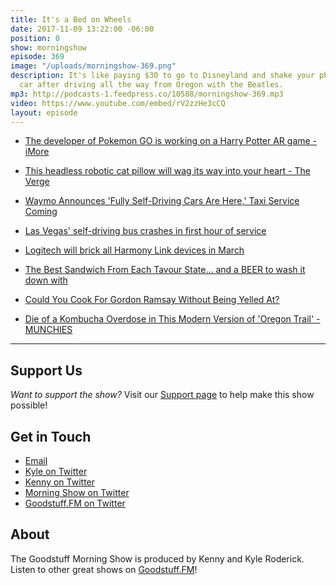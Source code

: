 ```yaml
---
title: It's a Bed on Wheels
date: 2017-11-09 13:22:00 -06:00
position: 0
show: morningshow
episode: 369
image: "/uploads/morningshow-369.png"
description: It's like paying $30 to go to Disneyland and shake your phone at a self-driving
  car after driving all the way from Oregon with the Beatles.
mp3: http://podcasts-1.feedpress.co/10588/morningshow-369.mp3
video: https://www.youtube.com/embed/rV2zzHe3cCQ
layout: episode
---
```


* [The developer of Pokemon GO is working on a Harry Potter AR game - iMore](https://www.imore.com/developer-pokemon-go-working-harry-potter-ar-game?utm_source=im_tw&utm_medium=tw_card&utm_content=44415&utm_campaign=social)

* [This headless robotic cat pillow will wag its way into your heart - The Verge](https://www.theverge.com/2017/10/5/16431118/qoobo-yukai-engineering-cat-tail-wagging-robot)

* [Waymo Announces 'Fully Self-Driving Cars Are Here,' Taxi Service Coming](https://gizmodo.com/waymo-announces-fully-self-driving-cars-are-here-taxi-1820221010?utm_campaign=socialflow_gizmodo_twitter&utm_source=gizmodo_twitter&utm_medium=socialflow)

* [Las Vegas' self-driving bus crashes in first hour of service](https://www.engadget.com/2017/11/09/las-vegas-self-driving-shuttle-bus-crash/)

* [Logitech will brick all Harmony Link devices in March](https://www.engadget.com/2017/11/09/logitech-will-brick-harmony-link-in-march/)

* [The Best Sandwich From Each Tavour State… and a BEER to wash it down with](https://www.tavour.com/blog/sandwichbeer/)

* [Could You Cook For Gordon Ramsay Without Being Yelled At?](https://www.buzzfeed.com/jesseszewczyk/gordon-ramsay-cooking-quiz?utm_term=.awKQXPdlW#.dbV6j7y8A)

* [Die of a Kombucha Overdose in This Modern Version of 'Oregon Trail' - MUNCHIES](https://munchies.vice.com/en_us/article/3kv5p3/die-of-a-kombucha-overdose-in-this-modern-version-of-oregon-trail?utm_campaign=trendsus&utm_source=munchiestwitterus)

---

## Support Us
*Want to support the show?* Visit our [Support page](https://goodstuff.fm/support) to help make this show possible!

## Get in Touch
* [Email](mailto:kyle@goodstuff.fm)
* [Kyle on Twitter](http://twitter.com/dogburps)
* [Kenny on Twitter](http://twitter.com/pizzarobotics)
* [Morning Show on Twitter](http://twitter.com/morningshowam)
* [Goodstuff.FM on Twitter](http://twitter.com/goodstufffm)

## About
The Goodstuff Morning Show is produced by Kenny and Kyle Roderick. Listen to other great shows on [Goodstuff.FM](http://goodstuff.fm/shows)!